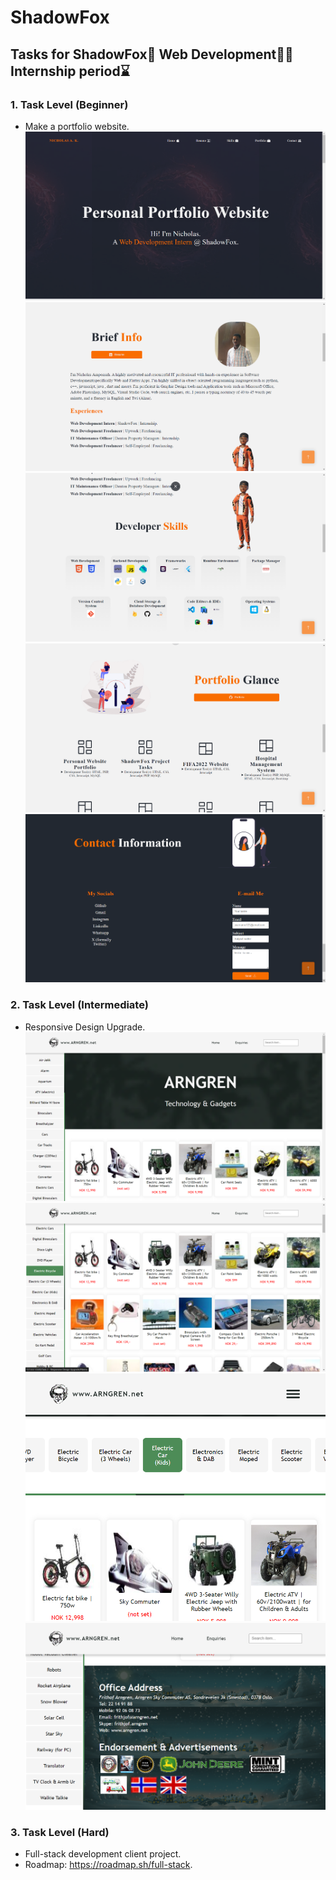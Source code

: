 # ShadowFox
## Tasks for ShadowFox🦊 Web Development👨‍💻 Internship period⌛

### 1. Task Level (Beginner)
* Make a portfolio website.
![Header](./Task%201%20-%20Personal%20Portfolio%20Website/img/Screenshot%202024-06-21%20204153.png)
![Resume](./Task%201%20-%20Personal%20Portfolio%20Website/img/Screenshot%202024-06-21%20204210.png)
![Skills](./Task%201%20-%20Personal%20Portfolio%20Website/img/Screenshot%202024-06-21%20204226.png)
![Portfolio](./Task%201%20-%20Personal%20Portfolio%20Website/img/Screenshot%202024-06-21%20204237.png)
![Contact](./Task%201%20-%20Personal%20Portfolio%20Website/img/Screenshot%202024-06-21%20204302.png)

### 2. Task Level (Intermediate)
* Responsive Design Upgrade.
![Header](./Task%202%20-%20Responsive%20Design%20Upgrade/img/Screenshot%202024-07-05%20110753.png)
![Product Shelf](./Task%202%20-%20Responsive%20Design%20Upgrade/img/Screenshot%202024-07-05%20110840.png)
![Product Shelf Responsiveness](./Task%202%20-%20Responsive%20Design%20Upgrade/img/Screenshot%202024-07-05%20111139.png)
![Enquiries](./Task%202%20-%20Responsive%20Design%20Upgrade/img/Screenshot%202024-07-05%20111040.png)

### 3. Task Level (Hard)
* Full-stack development client project.
* Roadmap: https://roadmap.sh/full-stack.
